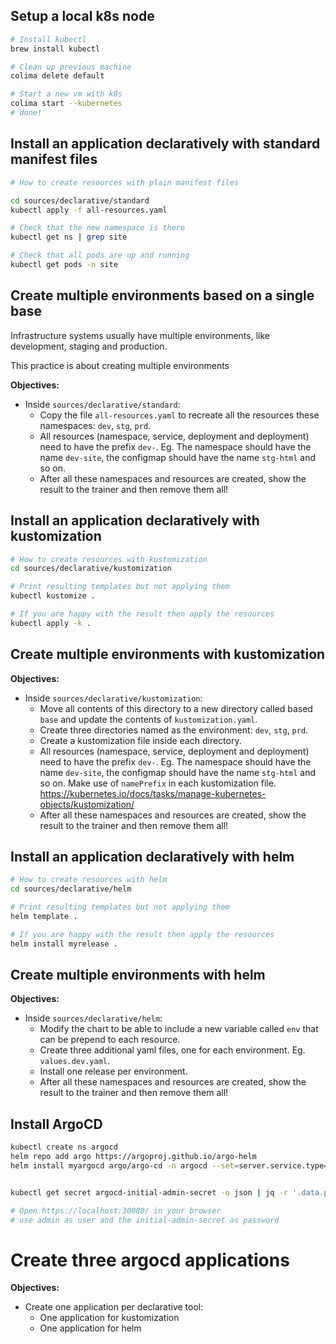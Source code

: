 ## Setup a local k8s node

```bash
# Install kubectl
brew install kubectl

# Clean up previous machine
colima delete default

# Start a new vm with k8s
colima start --kubernetes
# done!
```

## Install an application declaratively with standard manifest files

```bash
# How to create resources with plain manifest files

cd sources/declarative/standard
kubectl apply -f all-resources.yaml

# Check that the new namespace is there
kubectl get ns | grep site

# Check that all pods are up and running
kubectl get pods -n site

```

## Create multiple environments based on a single base

Infrastructure systems usually have multiple environments, like development, staging and production.

This practice is about creating multiple environments

**Objectives:**

- Inside `sources/declarative/standard`:
    - Copy the file `all-resources.yaml` to recreate all the resources these namespaces: `dev`, `stg`, `prd`.
    - All resources (namespace, service, deployment and deployment) need to have the prefix `dev-`. Eg. The namespace should have the name `dev-site`, the configmap should have the name `stg-html` and so on.
    - After all these namespaces and resources are created, show the result to the trainer and then remove them all!


## Install an application declaratively with kustomization

```bash
# How to create resources with kustomization
cd sources/declarative/kustomization

# Print resulting templates but not applying them
kubectl kustomize .

# If you are happy with the result then apply the resources
kubectl apply -k .
```

## Create multiple environments with kustomization

**Objectives:**

- Inside `sources/declarative/kustomization`:
    - Move all contents of this directory to a new directory called based `base` and update the contents of `kustomization.yaml`.
    - Create three directories named as the environment: `dev`, `stg`, `prd`.
    - Create a kustomization file inside each directory.
    - All resources (namespace, service, deployment and deployment) need to have the prefix `dev-`. Eg. The namespace should have the name `dev-site`, the configmap should have the name `stg-html` and so on. Make use of `namePrefix` in each kustomization file. https://kubernetes.io/docs/tasks/manage-kubernetes-objects/kustomization/
    - After all these namespaces and resources are created, show the result to the trainer and then remove them all!

## Install an application declaratively with helm

```bash
# How to create resources with helm
cd sources/declarative/helm

# Print resulting templates but not applying them
helm template .

# If you are happy with the result then apply the resources
helm install myrelease .
```

## Create multiple environments with helm

**Objectives:**

- Inside `sources/declarative/helm`:
    - Modify the chart to be able to include a new variable called `env` that can be prepend to each resource.
    - Create three additional yaml files, one for each environment. Eg. `values.dev.yaml`.
    - Install one release per environment.
    - After all these namespaces and resources are created, show the result to the trainer and then remove them all!

## Install ArgoCD

```bash
kubectl create ns argocd
helm repo add argo https://argoproj.github.io/argo-helm
helm install myargocd argo/argo-cd -n argocd --set=server.service.type=NodePort


kubectl get secret argocd-initial-admin-secret -o json | jq -r '.data.password' | base64 -d

# Open https://localhost:30080/ in your browser
# use admin as user and the initial-admin-secret as password
```

# Create three argocd applications

**Objectives:**

- Create one application per declarative tool:
    - One application for kustomization
    - One application for helm
